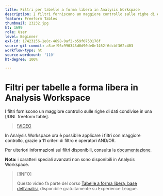 ```yaml
---
title: Filtri per tabelle a forma libera in Analysis Workspace
description: I filtri forniscono un maggiore controllo sulle righe di dati condivise in una tabella a forma libera.
feature: Freeform Tables
thumbnail: 23232.jpg
kt: 1699
role: User
level: Beginner
exl-id: 17423156-1e0c-4698-9af2-b59f0753176f
source-git-commit: a3aef96c996343d0d90de8e1462f6dcbf362c403
workflow-type: ht
source-wordcount: '110'
ht-degree: 100%

---
```


# Filtri per tabelle a forma libera in Analysis Workspace

I filtri forniscono un maggiore controllo sulle righe di dati condivise in una [!DNL freeform table].

>[!VIDEO](https://video.tv.adobe.com/v/23232/?quality=12)

In Analysis Workspace ora è possibile applicare i filtri con maggiore controllo, grazie a 11 criteri di filtro e operatori AND/OR.

Per ulteriori informazioni sui filtri disponibili, consulta la [documentazione](https://experienceleague.adobe.com/docs/analytics-platform/using/cja-workspace/visualizations/freeform-table/pagination-filtering-sorting.html?lang=it#cja-workspace).

**Nota:** i caratteri speciali avanzati non sono disponibili in Analysis Workspace.

>[!INFO]
>
> Questo video fa parte del corso [Tabelle a forma libera, base dell’analisi](https://experienceleague.adobe.com/?recommended=Analytics-U-1-2020.3&amp;lang=it), disponibile gratuitamente su Experience League.
